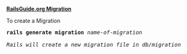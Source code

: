 [**RailsGuide.org Migration**](http://guides.rubyonrails.org/v3.2/migrations.html)

To create a Migration
<pre>
<b>rails generate migration</b> <em>name-of-migration</em>  

<em>Rails will create a new migration file in db/migration</em>


<pre>

